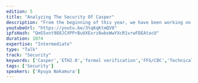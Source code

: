 ```yaml
---
edition: 5
title: "Analyzing The Security Of Casper"
description: "From the beginning of this year, we have been working on the security analysis of Casper FFG/CBC, resulting in findings of attacks and formal proofs of properties. In this talk, I'll share a few tips towards the secure development of cryptoeconomic protocols, as well as our research on Casper."
youtubeUrl: "https://youtu.be/3tqKqKtmQV8"
ipfsHash: "QmS5xnt988JCXPPrBuUXExrz8wbxWwYXcR1vrwFDEAtacU"
duration: 1074
expertise: "Intermediate"
type: "Talk"
track: "Security"
keywords: ['Casper','ETH2.0','formal verification','FFG/CBC','Technical']
tags: ['Security']
speakers: ['Ryuya Nakamura']
---
```

